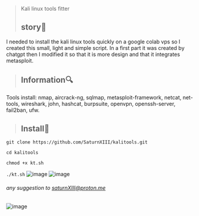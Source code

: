 >Kali linux tools fitter 
> ## story🎴 ## 
I needed to install the kali linux tools quickly on a google colab vps so I created this small, light and simple script.
In a first part it was created by chatgpt then I modified it so that it is more design and that it integrates metasploit. 

> ## Information🔍 ##
Tools install: nmap, aircrack-ng, sqlmap, metasploit-framework, netcat, net-tools, wireshark, john, hashcat, burpsuite, openvpn, openssh-server, fail2ban, ufw.

> ## Install📂 ##
`git clone https://github.com/SaturnXIII/kalitools.git`

`cd kalitools`

`chmod +x kt.sh`

`./kt.sh`
![image](https://user-images.githubusercontent.com/110695125/215347723-00ca9a58-f460-4209-9804-1ef757de9e8e.png)
![image](https://user-images.githubusercontent.com/110695125/215347822-f8fd1f37-3b33-465a-a50d-3e482ee6cb85.png)




###### any suggestion to saturnXIII@proton.me #####
![image](https://user-images.githubusercontent.com/103066353/167156636-3eb61b59-4d15-4845-b534-db2e4321f745.png)


